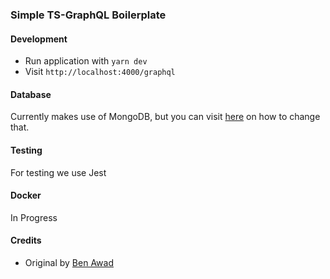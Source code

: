 ### Simple TS-GraphQL Boilerplate

#### Development
* Run application with `yarn dev`
* Visit `http://localhost:4000/graphql`

#### Database
Currently makes use of MongoDB, but you can visit [here](https://typeorm.io/#/using-ormconfig) on how to change that.

#### Testing
For testing we use Jest

#### Docker
In Progress

#### Credits

* Original by [Ben Awad]()